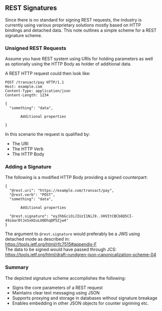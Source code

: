 ## REST Signatures

Since there is no standard for signing REST requests, the industry is currently using
various proprietary solutions mostly based on HTTP bindings and detached data.
This note outlines a simple scheme for a REST signature scheme.

### Unsigned REST Requests

Assume you have REST system using URIs for holding parameters as well as optionally using the HTTP Body as holder of additional data.

A REST HTTP request could then look like:

```code
POST /transact/pay HTTP/1.1
Host: example.com
Content-Type: application/json
Content-Length: 1234

{
  "something": "data",

       Additional properties

}
```

In this scenario the request is qualified by:
-	The URI
-	The HTTP Verb
-	The HTTP Body

### Adding a Signature
The following is a modified HTTP Body providing a signed counterpart:

```code
{
  "@rest.uri": "https://example.com/transact/pay",
  "@rest.verb": "POST",
  "something": "data",

       Additional properties

  "@rest.signature": "eyJhbGciOiJIUzI1NiJ9..VHVItCBCb8Q5CI-49imarDtJeSxH2uLU0DhqQP5Zjw4"
}
```
The argument to `@rest.signature` would preferably be a JWS using detached mode as described in:<br>
https://tools.ietf.org/html/rfc7515#appendix-F<br>
The data to be signed would have passed through JCS:<br>
https://tools.ietf.org/html/draft-rundgren-json-canonicalization-scheme-04

### Summary
The depicted signature scheme accomplishes the following:
- Signs the core parameters of a REST request
- Maintains clear text messaging using JSON
- Supports proxying and storage in databases without signature breakage
- Enables embedding in other JSON objects for counter signining etc.
